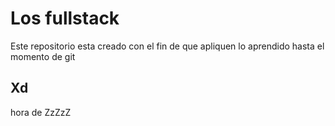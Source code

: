 # Los fullstack

Este repositorio esta creado con el fin de que apliquen lo aprendido hasta el momento de git 

## Xd
hora de ZzZzZ